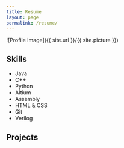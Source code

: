 ```yaml
---
title: Resume
layout: page
permalink: /resume/
---
```

![Profile Image]({{ site.url }}/{{ site.picture }})

<!--<p>For now look at this page :)</p>-->

<p></p>

<h2>Skills</h2>

<ul class="skill-list">
	<li>Java</li>
	<li>C++</li>
	<li>Python</li>
	<li>Altium</li>
	<li>Assembly</li>
	<li>HTML & CSS</li>
	<li>Git</li>
	<li>Verilog</li>
</ul>

<h2>Projects</h2>

<!--<ul>
	<li><a href="https://github.com/">Lorem Lorem</a></li>
	<li><a href="https://github.com/">Ipsum Dolor</a></li>
	<li><a href="https://github.com/">Dolor Lorem</a></li>
</ul>-->
